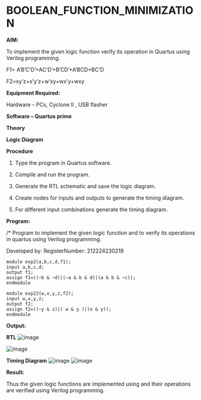 # BOOLEAN_FUNCTION_MINIMIZATION

**AIM:** 

To implement the given logic function verify its operation in Quartus using Verilog programming.

F1= A’B’C’D’+AC’D’+B’CD’+A’BCD+BC’D 

F2=xy’z+x’y’z+w’xy+wx’y+wxy

**Equipment Required:**

Hardware – PCs, Cyclone II , USB flasher

**Software – Quartus prime**

**Theory**

**Logic Diagram**

**Procedure**

1.	Type the program in Quartus software.

2.	Compile and run the program.

3.	Generate the RTL schematic and save the logic diagram.

4.	Create nodes for inputs and outputs to generate the timing diagram.

5.	For different input combinations generate the timing diagram.


**Program:**

/* Program to implement the given logic function and to verify its operations in quartus using Verilog programming. 

Developed by: RegisterNumber: 212224230219
```
module exp2(a,b,c,d,f1);
input a,b,c,d;
output f1;
assign f1=((~b & ~d)|(~a & b & d)|(a & b & ~c));
endmodule

module exp22(w,x,y,z,f2);
input w,x,y,z;
output f2;
assign f2=((~y & z)|( w & y )|(x & y));
endmodule
```

**Output:**

**RTL**
![image](https://github.com/user-attachments/assets/010bf6ca-00ed-4250-b62c-eb103ef1af46)

![image](https://github.com/user-attachments/assets/9191b265-e794-47ca-b384-0d329d61cb02)

**Timing Diagram**
![image](https://github.com/user-attachments/assets/8e3dcbf2-7cdd-4ac2-b1b6-02dcb15a4461)
![image](https://github.com/user-attachments/assets/c5e366a4-36db-4552-b492-0f5ca4ea9196)



**Result:**

Thus the given logic functions are implemented using and their operations are verified using Verilog programming.

